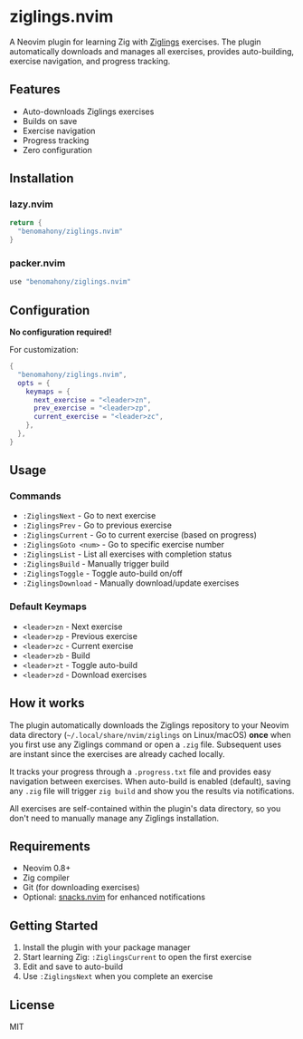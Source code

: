 # ziglings.nvim

A Neovim plugin for learning Zig with [Ziglings](https://ziglings.org/) exercises. The plugin automatically downloads and manages all exercises, provides auto-building, exercise navigation, and progress tracking.

## Features

- Auto-downloads Ziglings exercises
- Builds on save
- Exercise navigation
- Progress tracking
- Zero configuration

## Installation

### lazy.nvim

```lua
return {
  "benomahony/ziglings.nvim" 
}
```

### packer.nvim

```lua
use "benomahony/ziglings.nvim"
```

## Configuration

**No configuration required!**

For customization:

```lua
{
  "benomahony/ziglings.nvim",
  opts = {
    keymaps = {
      next_exercise = "<leader>zn",
      prev_exercise = "<leader>zp",
      current_exercise = "<leader>zc",
    },
  },
}
```

## Usage

### Commands

- `:ZiglingsNext` - Go to next exercise
- `:ZiglingsPrev` - Go to previous exercise  
- `:ZiglingsCurrent` - Go to current exercise (based on progress)
- `:ZiglingsGoto <num>` - Go to specific exercise number
- `:ZiglingsList` - List all exercises with completion status
- `:ZiglingsBuild` - Manually trigger build
- `:ZiglingsToggle` - Toggle auto-build on/off
- `:ZiglingsDownload` - Manually download/update exercises

### Default Keymaps

- `<leader>zn` - Next exercise
- `<leader>zp` - Previous exercise
- `<leader>zc` - Current exercise
- `<leader>zb` - Build
- `<leader>zt` - Toggle auto-build
- `<leader>zd` - Download exercises

## How it works

The plugin automatically downloads the Ziglings repository to your Neovim data directory (`~/.local/share/nvim/ziglings` on Linux/macOS) **once** when you first use any Ziglings command or open a `.zig` file. Subsequent uses are instant since the exercises are already cached locally.

It tracks your progress through a `.progress.txt` file and provides easy navigation between exercises. When auto-build is enabled (default), saving any `.zig` file will trigger `zig build` and show you the results via notifications.

All exercises are self-contained within the plugin's data directory, so you don't need to manually manage any Ziglings installation.

## Requirements

- Neovim 0.8+
- Zig compiler
- Git (for downloading exercises)
- Optional: [snacks.nvim](https://github.com/folke/snacks.nvim) for enhanced notifications

## Getting Started

1. Install the plugin with your package manager
2. Start learning Zig: `:ZiglingsCurrent` to open the first exercise
3. Edit and save to auto-build
4. Use `:ZiglingsNext` when you complete an exercise

## License

MIT
